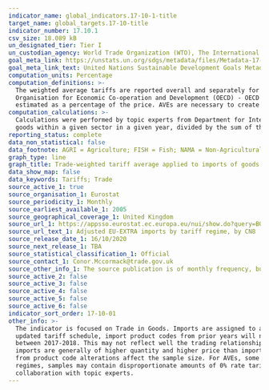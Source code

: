 ```yaml
---
indicator_name: global_indicators.17-10-1-title
target_name: global_targets.17-10-title
indicator_number: 17.10.1
csv_size: 18.089 kB
un_designated_tier: Tier I
un_custodian_agency: World Trade Organization (WTO), The International Trade Centre (ITC), United Nations Conference on Trade and Development (UNCTAD)
goal_meta_link: https://unstats.un.org/sdgs/metadata/files/Metadata-17-10-01.pdf
goal_meta_link_text: United Nations Sustainable Development Goals Metadata (PDF 210 KB)
computation_units: Percentage
computation_definitions: >-
  The weighted average tariffs are reported overall and separately for four main product sectors - AGRI (Agriculture), FISH (Fish), NAMA (Non-Agricultural Market Access), and PAP (Processed Agricultural Products). The breakdown into country group is based on classifications by the
  Organisation for Economic Co-operation and Development (OECD) - OECD DAC list of Developing and Least Developed countries for 2020, and the Small Island Developing States within the OECD DAC list. AVE stands for ad valorem equivalent, defined by the World Trade Organization as a tariff
  estimated as a percentage of the price. AVEs are necessary to create an equivalent means of calculating tariff related outcomes between goods with different forms of tariffs applied to them (for example, specific tariffs vs ad valorem tariffs).
computation_calculations: >-
  Calculations were performed by topic experts from Department for International Trade and are in line with the methodology outlined in the UN global metadata. Weighted average tariffs are calculated as follows - the duties collected (calculated by multiplying the imports by the AVEs) for
  goods within a given sector in a given year, divided by the sum of the trade value for the same goods in that sector in the same year. For more information refer to the global metadata specified by the United Nations.
reporting_status: complete
data_non_statistical: false
data_footnote: AGRI = Agriculture; FISH = Fish; NAMA = Non-Agricultural Market Access; PAP = Processed Agricultural Products
graph_type: line
graph_title: Trade-weighted tariff average applied to imports of goods per country income level
data_show_map: false
data_keywords: Tariffs; Trade
source_active_1: true
source_organisation_1: Eurostat
source_periodicity_1: Monthly
source_earliest_available_1: 2005
source_geographical_coverage_1: United Kingdom
source_url_1: https://appsso.eurostat.ec.europa.eu/nui/show.do?query=BOOKMARK_DS-059042_QID_-C92D93E_UID_-3F171EB0&layout=PERIOD,L,X,0;DECLARANT,L,Y,0;PARTNER,L,Z,0;PRODUCT,C,Z,1;STAT_REGIME,L,Z,2;IMPORT_REGIME,L,Z,3;ELIGIBILITY,L,Z,4;INDICATORS,C,Z,5;&zSelection=DS-059042STAT_REGIME,1;DS-059042PARTNER,EU_EXTRA;DS-059042IMPORT_REGIME,U10;DS-059042INDICATORS,VALUE_IN_EUROS;DS-059042PRODUCT,TOTAL;DS-059042ELIGIBILITY,E1;&rankName1=PARTNER_1_2_-1_2&rankName2=INDICATORS_1_2_-1_2&rankName3=PRODUCT_1_2_-1_2&rankName4=STAT-REGIME_1_2_0_1&rankName5=ELIGIBILITY_1_2_0_1&rankName6=IMPORT-REGIME_1_2_0_0&rankName7=PERIOD_1_0_0_0&rankName8=DECLARANT_1_2_0_1&sortC=ASC_-1_FIRST&rStp=&cStp=&rDCh=&cDCh=&rDM=true&cDM=true&footnes=false&empty=true&wai=false&time_mode=NONE&time_most_recent=false&lang=EN&cfo=%23%23%23%2C%23%23%23.%23%23%23&cxt_bm=1&lang=en
source_url_text_1: Adjusted EU-EXTRA imports by tariff regime, by CN8
source_release_date_1: 16/10/2020
source_next_release_1: TBA
source_statistical_classification_1: Official
source_contact_1: Conor.Mccormack@trade.gov.uk
source_other_info_1: The source publication is of monthly frequency, but the calculations for this indicator are done on annual basis
source_active_2: false
source_active_3: false
source_active_4: false
source_active_5: false
source_active_6: false
indicator_sort_order: 17-10-01
other_info: >-
  The indicator is focused on Trade in Goods. Imports are assigned to a product sector based on their 6 digit code, rather than the 8 digit code provided on the database. This is because at 8 digit level codes are frequently altered. Therefore, when mapping sectors using the most recently
  updated tariff schedule, import product codes from prior years will not be captured in instances where they have been updated. To overcome this, sectors are assigned to one 6 digit code only. Other caveats to consider - AVEs are calculated on the basis of trade between the UK and the EU
  between 2017-2018. This may not reflect well the trading relationship between the UK and Developing nations, Least Developed nations and Small Island Developing Nations. To this end, the use of EU imports (as opposed to Rest of the World) could yield AVE inflationary effects, as EU
  imports are generally of higher quantity and higher price than imports from Rest of World. Where no trade has been recorded in 2017-18 between the UK-EU no AVE estimates have been derived for these goods in the sample. Additionally, missing values for both AVE rates and sectors arising
  from product code alterations affect the sample size. For AVEs, some of these missing values are overcome by 0% allocation where imports belong to regimes U10 (MFN Zero), U20 (GSP Zero) or U30 (Preference Zero). However, since such replacements cannot be made for non-zero tariff rate
  regimes, samples may contain disproportionate amounts of 0% rate tariffs, in turn, potentially yielding underestimating effects on simple average tariffs and weighted average tariffs calculations. Data follows the UN specification for this indicator. This indicator has been identified in
  collaboration with topic experts.
---
```

